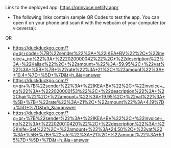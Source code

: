Link to the deployed app: https://qrinvoce.netlify.app/

- The following links contain sample QR Codes to test the app. You can open it on your phone and scan it with the webcam of your computer (or viceversa):

QR
- https://duckduckgo.com/?q=qr+code+%7B%22sender%22%3A+%22IKEA+BV%22%2C+%22invoice+_no%22%3A+%222020000042%22%2C+%22description%22%3A+%22Kallax%22%2C+%22amount+%22%3A+59.95%2C+%22vat%22%3A+%5B+%7B+%22rate%22%3A+21%2C+%22amount%22%3A++10.4+%7D+%5D+%7D&t=h_&ia=answer
- https://duckduckgo.com/?q=qr+%7B%22sender%22%3A+%22IKEA+BV%22%2C+%22invoice+_no%22%3A+%222020000153%22%2C+%22description%22%3A+%22Chair%22%2C+%22amount+%22%3A+19.95%2C+%22vat%22%3A+%5B+%7B+%22rate%22%3A+21%2C+%22amount%22%3A+4.19%7D+%5D+%7D&t=h_&ia=answer
- https://duckduckgo.com/?q=qr+%7B%22sender%22%3A+%22IKEA+BV%22%2C+%22invoice+_no%22%3A+%222020010420%22%2C+%22description%22%3A+%22Knife+Set%22%2C+%22amount+%22%3A+24.50%2C+%22vat%22%3A+%5B+%7B+%22rate%22%3A+21%2C+%22amount%22%3A+5.15%7D+%5D+%7D&t=h_&ia=answer
